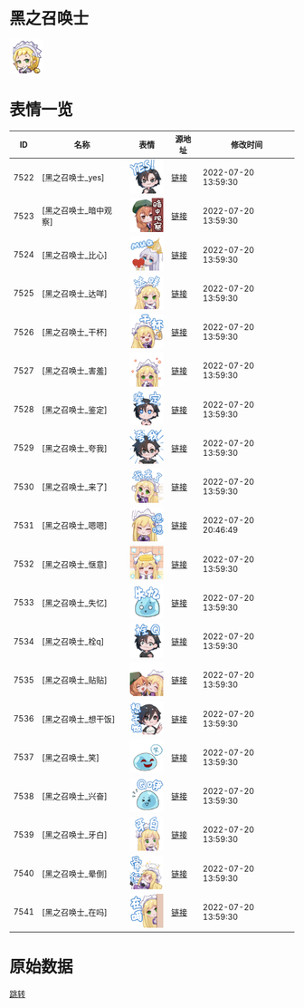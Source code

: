 # 黑之召唤士

<img src="./cover.png" height="60" alt="cover" />

# 表情一览

|ID|名称|表情|源地址|修改时间|
|----|----|----|----|----|
|7522|[黑之召唤士_yes]|<img src="./pic/007522_%5B黑之召唤士_yes%5D.png" height="60" alt="yes"/>|[链接](http://i0.hdslb.com/bfs/emote/f6a0d9944be19ea67028b3657685ad5fbc85398d.png)|2022-07-20 13:59:30|
|7523|[黑之召唤士_暗中观察]|<img src="./pic/007523_%5B黑之召唤士_暗中观察%5D.png" height="60" alt="暗中观察"/>|[链接](http://i0.hdslb.com/bfs/emote/d79faec1270d7e7bc7d9bb029780665fa3d434fc.png)|2022-07-20 13:59:30|
|7524|[黑之召唤士_比心]|<img src="./pic/007524_%5B黑之召唤士_比心%5D.png" height="60" alt="比心"/>|[链接](http://i0.hdslb.com/bfs/emote/21fb407e3714004ea459238c89b43d047f3cbb37.png)|2022-07-20 13:59:30|
|7525|[黑之召唤士_达咩]|<img src="./pic/007525_%5B黑之召唤士_达咩%5D.png" height="60" alt="达咩"/>|[链接](http://i0.hdslb.com/bfs/emote/21d189f37ae202188ab7755c5de08cbfd15a0415.png)|2022-07-20 13:59:30|
|7526|[黑之召唤士_干杯]|<img src="./pic/007526_%5B黑之召唤士_干杯%5D.png" height="60" alt="干杯"/>|[链接](http://i0.hdslb.com/bfs/emote/0c2125797204f6ee36ed299e206cc31bc9934bf3.png)|2022-07-20 13:59:30|
|7527|[黑之召唤士_害羞]|<img src="./pic/007527_%5B黑之召唤士_害羞%5D.png" height="60" alt="害羞"/>|[链接](http://i0.hdslb.com/bfs/emote/bcb14b058a5960d52217570a1d0efb42c7f1edf0.png)|2022-07-20 13:59:30|
|7528|[黑之召唤士_鉴定]|<img src="./pic/007528_%5B黑之召唤士_鉴定%5D.png" height="60" alt="鉴定"/>|[链接](http://i0.hdslb.com/bfs/emote/6cf4ac15d77b66b357b61693c984f62860b0febf.png)|2022-07-20 13:59:30|
|7529|[黑之召唤士_夸我]|<img src="./pic/007529_%5B黑之召唤士_夸我%5D.png" height="60" alt="夸我"/>|[链接](http://i0.hdslb.com/bfs/emote/21b99ebd2f6973995906bd4aa602cdd6cd3f1018.png)|2022-07-20 13:59:30|
|7530|[黑之召唤士_来了]|<img src="./pic/007530_%5B黑之召唤士_来了%5D.png" height="60" alt="来了"/>|[链接](http://i0.hdslb.com/bfs/emote/6230b805a2a59e78ed0303d27a85a7db80b54f63.png)|2022-07-20 13:59:30|
|7531|[黑之召唤士_嗯嗯]|<img src="./pic/007531_%5B黑之召唤士_嗯嗯%5D.png" height="60" alt="嗯嗯"/>|[链接](http://i0.hdslb.com/bfs/emote/2f23f39f8fc6bfa445ba764ae90cea328ebd00c8.png)|2022-07-20 20:46:49|
|7532|[黑之召唤士_惬意]|<img src="./pic/007532_%5B黑之召唤士_惬意%5D.png" height="60" alt="惬意"/>|[链接](http://i0.hdslb.com/bfs/emote/1e4d31f0fcd9b06fcc900327c4caed3deeebfd1e.png)|2022-07-20 13:59:30|
|7533|[黑之召唤士_失忆]|<img src="./pic/007533_%5B黑之召唤士_失忆%5D.png" height="60" alt="失忆"/>|[链接](http://i0.hdslb.com/bfs/emote/e29dabcfb6ae97688dc7fd58c68dc3c62a59a592.png)|2022-07-20 13:59:30|
|7534|[黑之召唤士_栓q]|<img src="./pic/007534_%5B黑之召唤士_栓q%5D.png" height="60" alt="栓q"/>|[链接](http://i0.hdslb.com/bfs/emote/4e3d93ad71304b271ecf4244359d63c3c6279a33.png)|2022-07-20 13:59:30|
|7535|[黑之召唤士_贴贴]|<img src="./pic/007535_%5B黑之召唤士_贴贴%5D.png" height="60" alt="贴贴"/>|[链接](http://i0.hdslb.com/bfs/emote/c0ddf8a620356e68f3436a06657272d738cd0bc1.png)|2022-07-20 13:59:30|
|7536|[黑之召唤士_想干饭]|<img src="./pic/007536_%5B黑之召唤士_想干饭%5D.png" height="60" alt="想干饭"/>|[链接](http://i0.hdslb.com/bfs/emote/ceab61bc33e868e9baeaa5846125901d5e15fc69.png)|2022-07-20 13:59:30|
|7537|[黑之召唤士_笑]|<img src="./pic/007537_%5B黑之召唤士_笑%5D.png" height="60" alt="笑"/>|[链接](http://i0.hdslb.com/bfs/emote/13c7942f4a1d8e462ab7687f4596140cf64339ba.png)|2022-07-20 13:59:30|
|7538|[黑之召唤士_兴奋]|<img src="./pic/007538_%5B黑之召唤士_兴奋%5D.png" height="60" alt="兴奋"/>|[链接](http://i0.hdslb.com/bfs/emote/c07521bdac67f1cc2726a582976514a963fc38fa.png)|2022-07-20 13:59:30|
|7539|[黑之召唤士_牙白]|<img src="./pic/007539_%5B黑之召唤士_牙白%5D.png" height="60" alt="牙白"/>|[链接](http://i0.hdslb.com/bfs/emote/376e63c748bf164366933124433bbde837837e60.png)|2022-07-20 13:59:30|
|7540|[黑之召唤士_晕倒]|<img src="./pic/007540_%5B黑之召唤士_晕倒%5D.png" height="60" alt="晕倒"/>|[链接](http://i0.hdslb.com/bfs/emote/9197b15eded4b9d492533c126d0cc19dd7cb3c86.png)|2022-07-20 13:59:30|
|7541|[黑之召唤士_在吗]|<img src="./pic/007541_%5B黑之召唤士_在吗%5D.png" height="60" alt="在吗"/>|[链接](http://i0.hdslb.com/bfs/emote/c503a738d6e977bc1cc114a895a7fed5baaa4a21.png)|2022-07-20 13:59:30|

# 原始数据

[跳转](./raw.json)

